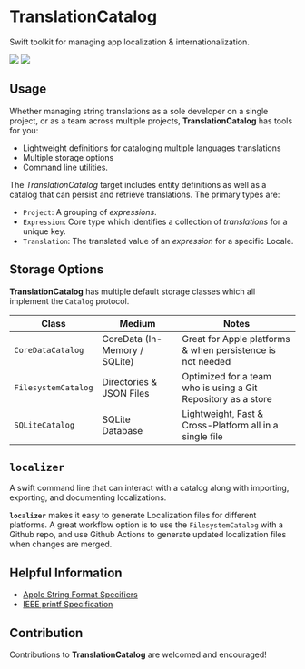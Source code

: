 # TranslationCatalog

Swift toolkit for managing app localization &amp; internationalization.

[![](https://img.shields.io/endpoint?url=https%3A%2F%2Fswiftpackageindex.com%2Fapi%2Fpackages%2Frichardpiazza%2FTranslationCatalog%2Fbadge%3Ftype%3Dplatforms)](https://swiftpackageindex.com/richardpiazza/TranslationCatalog)
[![](https://img.shields.io/endpoint?url=https%3A%2F%2Fswiftpackageindex.com%2Fapi%2Fpackages%2Frichardpiazza%2FTranslationCatalog%2Fbadge%3Ftype%3Dswift-versions)](https://swiftpackageindex.com/richardpiazza/TranslationCatalog)

## Usage

Whether managing string translations as a sole developer on a single project, or as a team across multiple projects, **TranslationCatalog** has tools for you:
* Lightweight definitions for cataloging multiple languages translations
* Multiple storage options
* Command line utilities.

The _TranslationCatalog_ target includes entity definitions as well as a catalog that can persist and retrieve translations.
The primary types are:
* `Project`: A grouping of _expressions_.
* `Expression`: Core type which identifies a collection of _translations_ for a unique key.
* `Translation`: The translated value of an _expression_ for a specific Locale.

## Storage Options

**TranslationCatalog** has multiple default storage classes which all implement the `Catalog` protocol.

| Class | Medium | Notes |
| --- | --- | --- |
| `CoreDataCatalog` | CoreData (In-Memory / SQLite) | Great for Apple platforms & when persistence is not needed |
| `FilesystemCatalog` | Directories & JSON Files | Optimized for a team who is using a Git Repository as a store |
| `SQLiteCatalog` | SQLite Database | Lightweight, Fast & Cross-Platform all in a single file |

## `localizer`

A swift command line that can interact with a catalog along with importing, exporting, and documenting localizations.

**`localizer`** makes it easy to generate Localization files for different platforms. A great workflow option is to use the `FilesystemCatalog` with a
Github repo, and use Github Actions to generate updated localization files when changes are merged.

## Helpful Information

* [Apple String Format Specifiers](https://developer.apple.com/library/archive/documentation/CoreFoundation/Conceptual/CFStrings/formatSpecifiers.html#//apple_ref/doc/uid/TP40004265)
* [IEEE printf Specification](https://pubs.opengroup.org/onlinepubs/009695399/functions/printf.html)

## Contribution

Contributions to **TranslationCatalog** are welcomed and encouraged!
